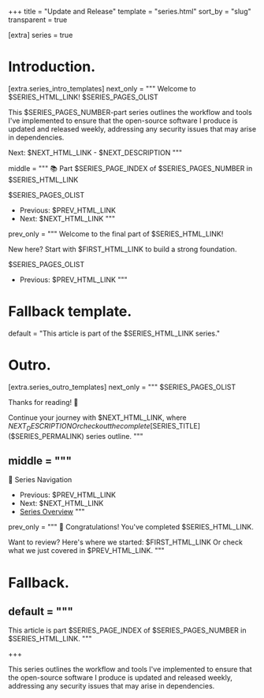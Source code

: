 +++
title = "Update and Release"
template = "series.html"
sort_by = "slug"
transparent = true

[extra]
series = true

# Introduction.
[extra.series_intro_templates]
next_only = """
Welcome to $SERIES_HTML_LINK! 
$SERIES_PAGES_OLIST

This $SERIES_PAGES_NUMBER-part series outlines the workflow and tools I've implemented to ensure that the open-source software I produce is updated and released weekly, addressing any security issues that may arise in dependencies.

Next: $NEXT_HTML_LINK - $NEXT_DESCRIPTION
"""

middle = """
📚 Part $SERIES_PAGE_INDEX of $SERIES_PAGES_NUMBER in $SERIES_HTML_LINK

$SERIES_PAGES_OLIST

- Previous: $PREV_HTML_LINK
- Next: $NEXT_HTML_LINK
"""

prev_only = """
Welcome to the final part of $SERIES_HTML_LINK!

New here? Start with $FIRST_HTML_LINK to build a strong foundation.

$SERIES_PAGES_OLIST

- Previous: $PREV_HTML_LINK
"""

# Fallback template.
default = "This article is part of the $SERIES_HTML_LINK series."

# Outro.
[extra.series_outro_templates]
next_only = """
$SERIES_PAGES_OLIST

Thanks for reading! 🙌

Continue your journey with $NEXT_HTML_LINK, where $NEXT_DESCRIPTION
Or check out the complete [$SERIES_TITLE]($SERIES_PERMALINK) series outline.
"""

middle = """
---
📝 Series Navigation

- Previous: $PREV_HTML_LINK
- Next: $NEXT_HTML_LINK
- [Series Overview]($SERIES_PERMALINK)
"""

prev_only = """
🎉 Congratulations! You've completed $SERIES_HTML_LINK.

Want to review? Here's where we started: $FIRST_HTML_LINK
Or check what we just covered in $PREV_HTML_LINK.
"""

# Fallback.
default = """
---
This article is part $SERIES_PAGE_INDEX of $SERIES_PAGES_NUMBER in $SERIES_HTML_LINK.
"""


+++

This series outlines the workflow and tools I've implemented to ensure that the open-source software I produce is updated and released weekly, addressing any security issues that may arise in dependencies.
